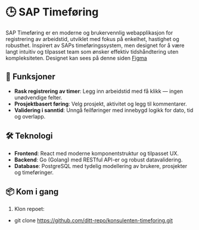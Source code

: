 # 🕒 SAP Timeføring

SAP Timeføring er en moderne og brukervennlig webapplikasjon for registrering av arbeidstid, utviklet med fokus på enkelhet, hastighet og robusthet. Inspirert av SAPs timeføringssystem, men designet for å være langt intuitiv og tilpasset team som ønsker effektiv tidshåndtering uten kompleksiteten.
Designet kan sees på denne siden [Figma](https://www.figma.com/design/uj4muGTX4nRJDow54aLPGp/SAP-2.0?node-id=1-2&t=cVFchpc1N2S4PZUT-0)
## 🚀 Funksjoner

- **Rask registrering av timer**: Legg inn arbeidstid med få klikk — ingen unødvendige felter.
- **Prosjektbasert føring**: Velg prosjekt, aktivitet og legg til kommentarer.
- **Validering i sanntid**: Unngå feilføringer med innebygd logikk for dato, tid og overlapp.

## 🛠 Teknologi

- **Frontend**: React med moderne komponentstruktur og tilpasset UX.
- **Backend**: Go (Golang) med RESTful API-er og robust datavalidering.
- **Database**: PostgreSQL med tydelig modellering av brukere, prosjekter og timeføringer.

## 📦 Kom i gang

1. Klon repoet: 
- git clone https://github.com/ditt-repo/konsulenten-timeforing.git
